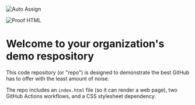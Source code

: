 ![Auto Assign](https://github.com/LegalDefenseHub/demo-repository/actions/workflows/auto-assign.yml/badge.svg)

![Proof HTML](https://github.com/LegalDefenseHub/demo-repository/actions/workflows/proof-html.yml/badge.svg)

# Welcome to your organization's demo respository
This code repository (or "repo") is designed to demonstrate the best GitHub has to offer with the least amount of noise.

The repo includes an `index.html` file (so it can render a web page), two GitHub Actions workflows, and a CSS stylesheet dependency.
